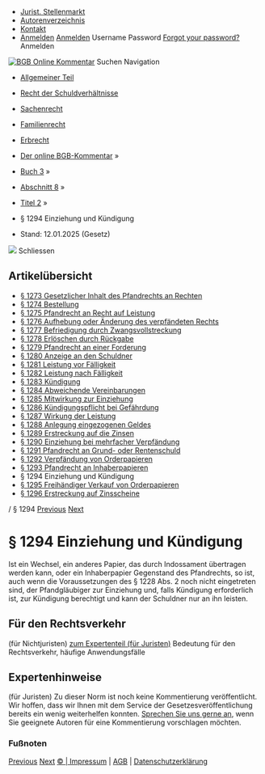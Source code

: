   * [Jurist. Stellenmarkt](https://bgb.kommentar.de/Buch-3/Abschnitt-8/Titel-2/</job-board> "Jurist. Stellenmarkt")
  * [Autorenverzeichnis](https://bgb.kommentar.de/Buch-3/Abschnitt-8/Titel-2/</Autorenverzeichnis> "Autorenverzeichnis")
  * [Kontakt](https://bgb.kommentar.de/Buch-3/Abschnitt-8/Titel-2/</Kontakt>)
  * [Anmelden](https://bgb.kommentar.de/Buch-3/Abschnitt-8/Titel-2/<#login> "show login form") [Anmelden](https://bgb.kommentar.de/Buch-3/Abschnitt-8/Titel-2/<#> "hide login form") Username Password
[Forgot your password?](https://bgb.kommentar.de/Buch-3/Abschnitt-8/Titel-2/</user/forgotpassword>) Anmelden 


[![BGB Online Kommentar](https://bgb.kommentar.de/extension/bgb/design/bgb/images/logo.png)](https://bgb.kommentar.de/Buch-3/Abschnitt-8/Titel-2/</> "BGB Online Kommentar")
Suchen
Navigation
  * [Allgemeiner Teil](https://bgb.kommentar.de/Buch-3/Abschnitt-8/Titel-2/</Buch-1>)
  * [Recht der Schuldverhältnisse](https://bgb.kommentar.de/Buch-3/Abschnitt-8/Titel-2/</Buch-2>)
  * [Sachenrecht](https://bgb.kommentar.de/Buch-3/Abschnitt-8/Titel-2/</Buch-3>)
  * [Familienrecht](https://bgb.kommentar.de/Buch-3/Abschnitt-8/Titel-2/</Buch-4>)
  * [Erbrecht](https://bgb.kommentar.de/Buch-3/Abschnitt-8/Titel-2/</Buch-5>)


  * [Der online BGB-Kommentar](https://bgb.kommentar.de/Buch-3/Abschnitt-8/Titel-2/</>) »
  * [Buch 3](https://bgb.kommentar.de/Buch-3/Abschnitt-8/Titel-2/</Buch-3>) »
  * [Abschnitt 8](https://bgb.kommentar.de/Buch-3/Abschnitt-8/Titel-2/</Buch-3/Abschnitt-8>) »
  * [Titel 2](https://bgb.kommentar.de/Buch-3/Abschnitt-8/Titel-2/</Buch-3/Abschnitt-8/Titel-2>) »
  * § 1294 Einziehung und Kündigung 
  * Stand: 12.01.2025 (Gesetz) 


![](https://vg01.met.vgwort.de/na/1c9909529ead4f509072c06d9081a7d5)
Schliessen 
## Artikelübersicht
  * [ § 1273 Gesetzlicher Inhalt des Pfandrechts an Rechten ](https://bgb.kommentar.de/Buch-3/Abschnitt-8/Titel-2/</Buch-3/Abschnitt-8/Titel-2/Gesetzlicher-Inhalt-des-Pfandrechts-an-Rechten>)
  * [ § 1274 Bestellung ](https://bgb.kommentar.de/Buch-3/Abschnitt-8/Titel-2/</Buch-3/Abschnitt-8/Titel-2/Bestellung>)
  * [ § 1275 Pfandrecht an Recht auf Leistung ](https://bgb.kommentar.de/Buch-3/Abschnitt-8/Titel-2/</Buch-3/Abschnitt-8/Titel-2/Pfandrecht-an-Recht-auf-Leistung>)
  * [ § 1276 Aufhebung oder Änderung des verpfändeten Rechts ](https://bgb.kommentar.de/Buch-3/Abschnitt-8/Titel-2/</Buch-3/Abschnitt-8/Titel-2/Aufhebung-oder-Aenderung-des-verpfaendeten-Rechts>)
  * [ § 1277 Befriedigung durch Zwangsvollstreckung ](https://bgb.kommentar.de/Buch-3/Abschnitt-8/Titel-2/</Buch-3/Abschnitt-8/Titel-2/Befriedigung-durch-Zwangsvollstreckung>)
  * [ § 1278 Erlöschen durch Rückgabe ](https://bgb.kommentar.de/Buch-3/Abschnitt-8/Titel-2/</Buch-3/Abschnitt-8/Titel-2/Erloeschen-durch-Rueckgabe>)
  * [ § 1279 Pfandrecht an einer Forderung ](https://bgb.kommentar.de/Buch-3/Abschnitt-8/Titel-2/</Buch-3/Abschnitt-8/Titel-2/Pfandrecht-an-einer-Forderung>)
  * [ § 1280 Anzeige an den Schuldner ](https://bgb.kommentar.de/Buch-3/Abschnitt-8/Titel-2/</Buch-3/Abschnitt-8/Titel-2/Anzeige-an-den-Schuldner>)
  * [ § 1281 Leistung vor Fälligkeit ](https://bgb.kommentar.de/Buch-3/Abschnitt-8/Titel-2/</Buch-3/Abschnitt-8/Titel-2/Leistung-vor-Faelligkeit>)
  * [ § 1282 Leistung nach Fälligkeit ](https://bgb.kommentar.de/Buch-3/Abschnitt-8/Titel-2/</Buch-3/Abschnitt-8/Titel-2/Leistung-nach-Faelligkeit>)
  * [ § 1283 Kündigung ](https://bgb.kommentar.de/Buch-3/Abschnitt-8/Titel-2/</Buch-3/Abschnitt-8/Titel-2/Kuendigung>)
  * [ § 1284 Abweichende Vereinbarungen ](https://bgb.kommentar.de/Buch-3/Abschnitt-8/Titel-2/</Buch-3/Abschnitt-8/Titel-2/Abweichende-Vereinbarungen>)
  * [ § 1285 Mitwirkung zur Einziehung ](https://bgb.kommentar.de/Buch-3/Abschnitt-8/Titel-2/</Buch-3/Abschnitt-8/Titel-2/Mitwirkung-zur-Einziehung>)
  * [ § 1286 Kündigungspflicht bei Gefährdung ](https://bgb.kommentar.de/Buch-3/Abschnitt-8/Titel-2/</Buch-3/Abschnitt-8/Titel-2/Kuendigungspflicht-bei-Gefaehrdung>)
  * [ § 1287 Wirkung der Leistung ](https://bgb.kommentar.de/Buch-3/Abschnitt-8/Titel-2/</Buch-3/Abschnitt-8/Titel-2/Wirkung-der-Leistung>)
  * [ § 1288 Anlegung eingezogenen Geldes ](https://bgb.kommentar.de/Buch-3/Abschnitt-8/Titel-2/</Buch-3/Abschnitt-8/Titel-2/Anlegung-eingezogenen-Geldes>)
  * [ § 1289 Erstreckung auf die Zinsen ](https://bgb.kommentar.de/Buch-3/Abschnitt-8/Titel-2/</Buch-3/Abschnitt-8/Titel-2/Erstreckung-auf-die-Zinsen>)
  * [ § 1290 Einziehung bei mehrfacher Verpfändung ](https://bgb.kommentar.de/Buch-3/Abschnitt-8/Titel-2/</Buch-3/Abschnitt-8/Titel-2/Einziehung-bei-mehrfacher-Verpfaendung>)
  * [ § 1291 Pfandrecht an Grund- oder Rentenschuld ](https://bgb.kommentar.de/Buch-3/Abschnitt-8/Titel-2/</Buch-3/Abschnitt-8/Titel-2/Pfandrecht-an-Grund-oder-Rentenschuld>)
  * [ § 1292 Verpfändung von Orderpapieren ](https://bgb.kommentar.de/Buch-3/Abschnitt-8/Titel-2/</Buch-3/Abschnitt-8/Titel-2/Verpfaendung-von-Orderpapieren>)
  * [ § 1293 Pfandrecht an Inhaberpapieren ](https://bgb.kommentar.de/Buch-3/Abschnitt-8/Titel-2/</Buch-3/Abschnitt-8/Titel-2/Pfandrecht-an-Inhaberpapieren>)
  * § 1294 Einziehung und Kündigung 
  * [ § 1295 Freihändiger Verkauf von Orderpapieren ](https://bgb.kommentar.de/Buch-3/Abschnitt-8/Titel-2/</Buch-3/Abschnitt-8/Titel-2/Freihaendiger-Verkauf-von-Orderpapieren>)
  * [ § 1296 Erstreckung auf Zinsscheine ](https://bgb.kommentar.de/Buch-3/Abschnitt-8/Titel-2/</Buch-3/Abschnitt-8/Titel-2/Erstreckung-auf-Zinsscheine>)


/ § 1294 
[Previous](https://bgb.kommentar.de/Buch-3/Abschnitt-8/Titel-2/</Buch-3/Abschnitt-8/Titel-2/Pfandrecht-an-Inhaberpapieren> "§ 1293 Pfandrecht an Inhaberpapieren") [Next](https://bgb.kommentar.de/Buch-3/Abschnitt-8/Titel-2/</Buch-3/Abschnitt-8/Titel-2/Freihaendiger-Verkauf-von-Orderpapieren> "§ 1295 Freihändiger Verkauf von Orderpapieren")
# § 1294 Einziehung und Kündigung
Ist ein Wechsel, ein anderes Papier, das durch Indossament übertragen werden kann, oder ein Inhaberpapier Gegenstand des Pfandrechts, so ist, auch wenn die Voraussetzungen des § 1228 Abs. 2 noch nicht eingetreten sind, der Pfandgläubiger zur Einziehung und, falls Kündigung erforderlich ist, zur Kündigung berechtigt und kann der Schuldner nur an ihn leisten.
## Für den Rechtsverkehr 
(für Nichtjuristen)
[zum Expertenteil (für Juristen)](https://bgb.kommentar.de/Buch-3/Abschnitt-8/Titel-2/<#expertenhinweise>)
Bedeutung für den Rechtsverkehr, häufige Anwendungsfälle
## Expertenhinweise
(für Juristen)
Zu dieser Norm ist noch keine Kommentierung veröffentlicht. Wir hoffen, dass wir Ihnen mit dem Service der Gesetzesveröffentlichung bereits ein wenig weiterhelfen konnten. [Sprechen Sie uns gerne an](https://bgb.kommentar.de/Buch-3/Abschnitt-8/Titel-2/</Kontakt>), wenn Sie geeignete Autoren für eine Kommentierung vorschlagen möchten. 
### Fußnoten
[Previous](https://bgb.kommentar.de/Buch-3/Abschnitt-8/Titel-2/</Buch-3/Abschnitt-8/Titel-2/Pfandrecht-an-Inhaberpapieren> "§ 1293 Pfandrecht an Inhaberpapieren") [Next](https://bgb.kommentar.de/Buch-3/Abschnitt-8/Titel-2/</Buch-3/Abschnitt-8/Titel-2/Freihaendiger-Verkauf-von-Orderpapieren> "§ 1295 Freihändiger Verkauf von Orderpapieren")
[© | Impressum](https://bgb.kommentar.de/Buch-3/Abschnitt-8/Titel-2/</Kontakt>) | [AGB](https://bgb.kommentar.de/Buch-3/Abschnitt-8/Titel-2/</AGB>) | [Datenschutzerklärung](https://bgb.kommentar.de/Buch-3/Abschnitt-8/Titel-2/</Datenschutzerklaerung-fuer-Leser>)
